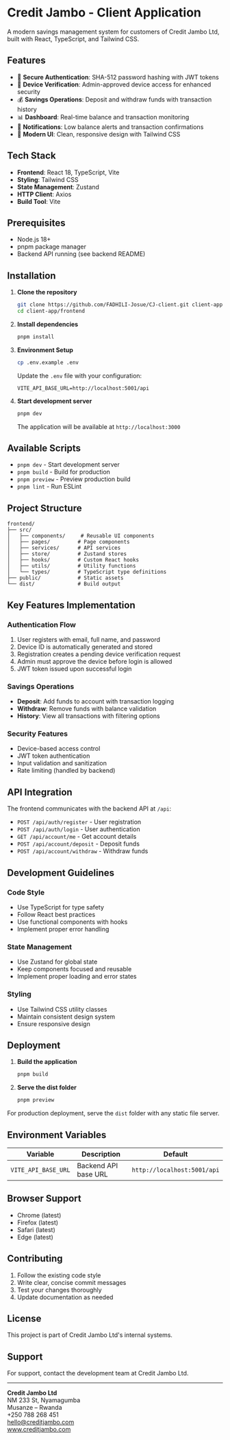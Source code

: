 # Credit Jambo - Client Application

A modern savings management system for customers of Credit Jambo Ltd, built with React, TypeScript, and Tailwind CSS.

## Features

- 🔐 **Secure Authentication**: SHA-512 password hashing with JWT tokens
- 📱 **Device Verification**: Admin-approved device access for enhanced security
- 💰 **Savings Operations**: Deposit and withdraw funds with transaction history
- 📊 **Dashboard**: Real-time balance and transaction monitoring
- 🔔 **Notifications**: Low balance alerts and transaction confirmations
- 🎨 **Modern UI**: Clean, responsive design with Tailwind CSS

## Tech Stack

- **Frontend**: React 18, TypeScript, Vite
- **Styling**: Tailwind CSS
- **State Management**: Zustand
- **HTTP Client**: Axios
- **Build Tool**: Vite

## Prerequisites

- Node.js 18+
- pnpm package manager
- Backend API running (see backend README)

## Installation

1. **Clone the repository**
   ```bash
   git clone https://github.com/FADHILI-Josue/CJ-client.git client-app
   cd client-app/frontend
   ```

2. **Install dependencies**
   ```bash
   pnpm install
   ```

3. **Environment Setup**
   ```bash
   cp .env.example .env
   ```

   Update the `.env` file with your configuration:
   ```env
   VITE_API_BASE_URL=http://localhost:5001/api
   ```

4. **Start development server**
   ```bash
   pnpm dev
   ```

   The application will be available at `http://localhost:3000`

## Available Scripts

- `pnpm dev` - Start development server
- `pnpm build` - Build for production
- `pnpm preview` - Preview production build
- `pnpm lint` - Run ESLint

## Project Structure

```
frontend/
├── src/
│   ├── components/     # Reusable UI components
│   ├── pages/         # Page components
│   ├── services/      # API services
│   ├── store/         # Zustand stores
│   ├── hooks/         # Custom React hooks
│   ├── utils/         # Utility functions
│   └── types/         # TypeScript type definitions
├── public/            # Static assets
└── dist/              # Build output
```

## Key Features Implementation

### Authentication Flow
1. User registers with email, full name, and password
2. Device ID is automatically generated and stored
3. Registration creates a pending device verification request
4. Admin must approve the device before login is allowed
5. JWT token issued upon successful login

### Savings Operations
- **Deposit**: Add funds to account with transaction logging
- **Withdraw**: Remove funds with balance validation
- **History**: View all transactions with filtering options

### Security Features
- Device-based access control
- JWT token authentication
- Input validation and sanitization
- Rate limiting (handled by backend)

## API Integration

The frontend communicates with the backend API at `/api`:

- `POST /api/auth/register` - User registration
- `POST /api/auth/login` - User authentication
- `GET /api/account/me` - Get account details
- `POST /api/account/deposit` - Deposit funds
- `POST /api/account/withdraw` - Withdraw funds

## Development Guidelines

### Code Style
- Use TypeScript for type safety
- Follow React best practices
- Use functional components with hooks
- Implement proper error handling

### State Management
- Use Zustand for global state
- Keep components focused and reusable
- Implement proper loading and error states

### Styling
- Use Tailwind CSS utility classes
- Maintain consistent design system
- Ensure responsive design

## Deployment

1. **Build the application**
   ```bash
   pnpm build
   ```

2. **Serve the dist folder**
   ```bash
   pnpm preview
   ```

For production deployment, serve the `dist` folder with any static file server.

## Environment Variables

| Variable | Description | Default |
|----------|-------------|---------|
| `VITE_API_BASE_URL` | Backend API base URL | `http://localhost:5001/api` |

## Browser Support

- Chrome (latest)
- Firefox (latest)
- Safari (latest)
- Edge (latest)

## Contributing

1. Follow the existing code style
2. Write clear, concise commit messages
3. Test your changes thoroughly
4. Update documentation as needed

## License

This project is part of Credit Jambo Ltd's internal systems.

## Support

For support, contact the development team at Credit Jambo Ltd.

---

**Credit Jambo Ltd**  
NM 233 St, Nyamagumba  
Musanze – Rwanda  
+250 788 268 451  
hello@creditjambo.com  
www.creditjambo.com